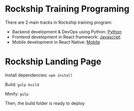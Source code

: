 # Rockship Training Programing

There are 2 main tracks in Rockship training program:
- Backend development & DevOps using Python: [Python](./python)
- Frontend development in React framework: [Javascript](./js)
- Mobile development in React Native: [Mobile](./mobile)

# Rockship Landing Page
Install dependencies:
`npm install`

Build:
`gulp build`

Minify:
`gulp`

Then, the build folder is ready to deploy